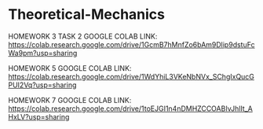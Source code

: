 # Theoretical-Mechanics
HOMEWORK 3 TASK 2 GOOGLE COLAB LINK: https://colab.research.google.com/drive/1GcmB7hMnfZo6bAm9Dlip9dstuFcWa9pm?usp=sharing

HOMEWORK 5 GOOGLE COLAB LINK: https://colab.research.google.com/drive/1WdYhiL3VKeNbNVx_SChgIxQucGPUI2Vq?usp=sharing

HOMEWORK 7 GOOGLE COLAB LINK: https://colab.research.google.com/drive/1toEJGI1n4nDMHZCCOABIvJhlIt_AHxLV?usp=sharing
